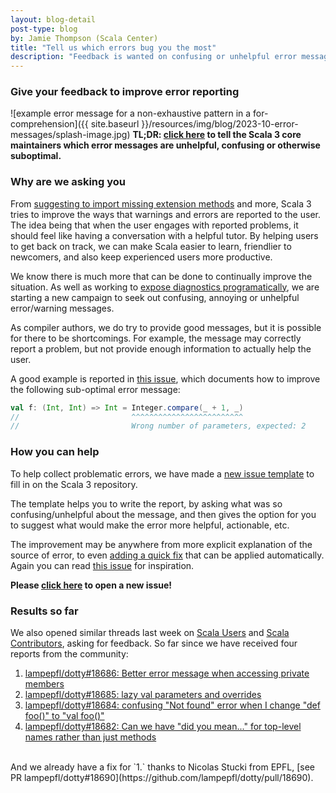 ```yaml
---
layout: blog-detail
post-type: blog
by: Jamie Thompson (Scala Center)
title: "Tell us which errors bug you the most"
description: "Feedback is wanted on confusing or unhelpful error messages"
---
```


### Give your feedback to improve error reporting

![example error message for a non-exhaustive pattern in a for-comprehension]({{ site.baseurl }}/resources/img/blog/2023-10-error-messages/splash-image.jpg)
**TL;DR: [click here][issue-template] to tell the Scala 3 core maintainers which error messages are unhelpful, confusing or otherwise suboptimal.**

### Why are we asking you

From [suggesting to import missing extension methods](https://docs.scala-lang.org/scala3/book/ca-extension-methods.html#import-extension-method) and more, Scala 3 tries to improve the ways that warnings and errors are reported to the user.
The idea being that when the user engages with reported problems, it should feel like having a conversation with a helpful tutor. By helping users to get back on track, we can make Scala easier to learn, friendlier to newcomers, and also keep experienced users more productive.

We know there is much more that can be done to continually improve the situation. As well as working to [expose diagnostics programatically](https://github.com/lampepfl/dotty/issues/14904), we are starting a new campaign to seek out confusing, annoying or unhelpful error/warning messages.

As compiler authors, we do try to provide good messages, but it is possible for there to be shortcomings.
For example, the message may correctly report a problem, but not provide enough information to actually help the user.

A good example is reported in [this issue][lambda-issue], which documents how to improve the following sub-optimal error message:
```scala
val f: (Int, Int) => Int = Integer.compare(_ + 1, _)
//                         ^^^^^^^^^^^^^^^^^^^^^^^^^
//                         Wrong number of parameters, expected: 2
```

### How you can help

To help collect problematic errors, we have made a [new issue template][issue-template] to fill in on the Scala 3 repository.

The template helps you to write the report, by asking what was so confusing/unhelpful about the message, and then gives the option for you to suggest what would make the error more helpful, actionable, etc.

The improvement may be anywhere from more explicit explanation of the source of error, to even [adding a quick fix](https://github.com/lampepfl/dotty/pull/18314) that can be applied automatically. Again you can read [this issue][lambda-issue] for inspiration.

**Please [click here][issue-template] to open a new issue!**

### Results so far

We also opened similar threads last week on [Scala Users](https://users.scala-lang.org/t/feedback-wanted-confusing-or-unhelpful-error-messages/9553/5) and [Scala Contributors](https://contributors.scala-lang.org/t/feedback-wanted-confusing-unhelpful-error-messages/6346/2), asking for feedback. So far since we have received four reports from the community:
1. [lampepfl/dotty#18686: Better error message when accessing private members](https://github.com/lampepfl/dotty/issues/18686)
2. [lampepfl/dotty#18685: lazy val parameters and overrides](https://github.com/lampepfl/dotty/issues/18685)
3. [lampepfl/dotty#18684: confusing "Not found" error when I change "def foo()" to "val foo()"](https://github.com/lampepfl/dotty/issues/18684)
4. [lampepfl/dotty#18682: Can we have "did you mean..." for top-level names rather than just methods](https://github.com/lampepfl/dotty/issues/18682)

<br/>
And we already have a fix for `1.` thanks to Nicolas Stucki from EPFL, [see PR lampepfl/dotty#18690](https://github.com/lampepfl/dotty/pull/18690).

[lambda-issue]: https://github.com/lampepfl/dotty/issues/18657
[issue-template]: https://github.com/lampepfl/dotty/issues/new?assignees=&labels=itype%3Aenhancement%2C+area%3Areporting%2C+better-errors%2C+stat%3Aneeds+triage&projects=&template=improve-error.md&title=
